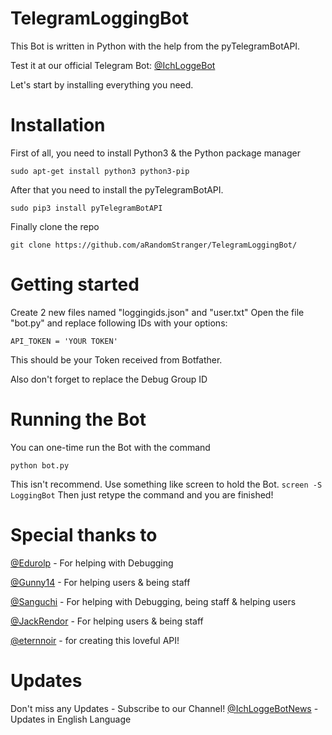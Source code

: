 # TelegramLoggingBot
This Bot is written in Python with the help from the pyTelegramBotAPI.

Test it at our official Telegram Bot:
[@IchLoggeBot](https://telegram.me/IchLoggeBot)


Let's start by installing everything you need.

# Installation

First of all, you need to install Python3 & the Python package manager

```
sudo apt-get install python3 python3-pip
```

After that you need to install the pyTelegramBotAPI.

```
sudo pip3 install pyTelegramBotAPI
```
Finally clone the repo

```
git clone https://github.com/aRandomStranger/TelegramLoggingBot/
```

# Getting started

Create 2 new files named "loggingids.json" and "user.txt"
Open the file "bot.py" and replace following IDs with your options:

```
API_TOKEN = 'YOUR TOKEN'
```
This should be your Token received from Botfather.

Also don't forget to replace the Debug Group ID



# Running the Bot

You can one-time run the Bot with the command
```
python bot.py
```

This isn't recommend.
Use something like screen to hold the Bot.
``` screen -S LoggingBot ```
Then just retype the command and you are finished!

# Special thanks to
[@Edurolp](https://telegram.me/edurolp) - For helping with Debugging

[@Gunny14](https://telegram.me/gunny14) - For helping users & being staff

[@Sanguchi](https://telegram.me/Sanguchi) - For helping with Debugging, being staff & helping users

[@JackRendor](https://telegram.me/JackRendor) - For helping users & being staff

[@eternnoir](https://github.com/eternnoir/pyTelegramBotAPI) - for creating this loveful API!


# Updates

Don't miss any Updates - Subscribe to our Channel!
[@IchLoggeBotNews](https://telegram.me/IchLoggeBotNews) - Updates in English Language
